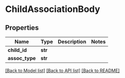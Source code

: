 # ChildAssociationBody

## Properties
Name | Type | Description | Notes
------------ | ------------- | ------------- | -------------
**child_id** | **str** |  | 
**assoc_type** | **str** |  | 

[[Back to Model list]](../README.md#documentation-for-models) [[Back to API list]](../README.md#documentation-for-api-endpoints) [[Back to README]](../README.md)


